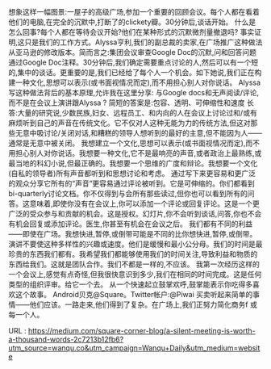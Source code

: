 想象这样一幅图景:一屋子的高级广场,参加一个重要的回顾会议。每个人都在看着他们的电脑,在完全的沉默中,打断了的clickety瓣。30分钟后,谈话开始。 
 什么是怎么回事?每个人都在等待会议开始?他们在某种形式的沉默微剂量撤退吗? 
 事实证明,这只是我们的工作方式。Alyssa亨利,我们的副总裁的卖家,在广场推广这种做法从亚马逊的修改版本。简而言之:集团会议审查Google Doc的沉默,问和回答问题通过Google Doc注释。30分钟后,我们确定需要重点讨论的人,然后可以有一个短的,集中的谈话。更重要的是,我们已经给了每个人一个机会。如下她说,我们正在构建一种文化,思想可以表示(或书面视情况而定),而不用担心别人对你说话。 
 Alyssa写这种做法背后的基本原理,允许我在这里分享: 
 与Google docs和无声阅读/评论,而不是在会议上演讲跟Alyssa ? 
 简短的答案是:包容、透明、可伸缩性和速度 
 长答:大量的研究说,少数民族,妇女、远程员工、和内向的人在会议上讨论过和/或有麻烦听到自己的声音在传统文化。它不仅对人这种无能为力的传统方法,但这对那些无意中吸讨论/关闭对话,和糟糕的领导人想听到的最好的主意,但不能因为人——通常是无意中被关闭。 
 我想建立一个文化,思想可以表示(或书面视情况而定),而不用担心别人对你说话。我想要一种文化,它不是最响亮的声音,或者政治上最熟练,或最当地的科幻小说,但最正确的。我想要一个思维的广度和辩论。我想要一个文化(自私的领导者)所有声音都听到和思想讨论和考虑。 
 通过写下来更容易和更广泛的观众分享它所有的“声音”更容易通过评论被听到。它是可伸缩的。你们都看到bi-quarterly讨论文档。你不仅得到与会所有那些读过,但你也可以看到所有的问答。这意味着,即使你没有在会议上,你可以添加一个评论或回复评论。这是一个更广泛的受众参与和贡献的机会。这是授权。幻灯片,你不会听到谈话,问答,你也不会有机会回复或添加评论。医生,你甚至有机会在会议之后。 
 我们都有不同的利益——即使在广场。我想快进,暂停,或倒带可能是不同的比你想快进,暂停,或倒带。演讲不要使这种多样性的兴趣或速度。他们是缓慢和最小公分母。我们的时间是最珍贵的东西我们都有。我希望我们都能够使用我们的时间关注,导致利益和物质的东西给我们。这就是团队合作。我们不都是一样的,不应该。 
 我第一次经历这样的一个会议上,感觉有点奇怪,但我很快意识到多少,我们在相同的时间完成。这是任何类型的组织评审。给它一个去。 
 从一个快速起立鼓掌欢呼,鼓掌能表示你吃得多喜欢这个故事。 
 Android贝克@Square。Twitter帐户:@Piwai 
 买卖听起来简单的事情——他们应该。一路走来,他们得到了复杂。在广场上,我们正努力简化商务f 
 或每一个人。 
  
   
  URL : https://medium.com/square-corner-blog/a-silent-meeting-is-worth-a-thousand-words-2c7213b12fb6?utm_source=wanqu.co&utm_campaign=Wanqu+Daily&utm_medium=website